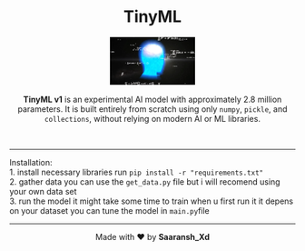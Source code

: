 <h1 align="center">TinyML</h1>
<p align="center">
  <img src="assets/logo.png" alt="TinyML Logo" style="width:150px; height:auto;">
</p>
<p align="center">
  <strong>TinyML v1</strong> is an experimental AI model with approximately 2.8 million parameters. It is built entirely from scratch using only <code>numpy</code>, <code>pickle</code>, and <code>collections</code>, without relying on modern AI or ML libraries.
</p>
<br><hr>
Installation: <br>
1. install necessary libraries run <code>pip install -r "requirements.txt"</code> <br>
2. gather data you can use the <code>get_data.py</code> file but i will recomend using your own data set <br>
3. run the model it might take some time to train when u first run it it depens on your dataset you can tune the model in <code>main.py</code>file <br> <hr>
<p align="center"> 
  Made with ❤️ by <strong>Saaransh_Xd</strong>
</p>

